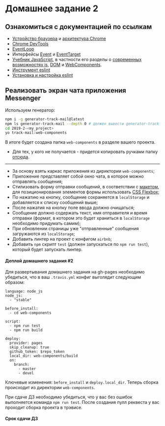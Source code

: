 # Домашнее задание 2

## Ознакомиться с документацией по ссылкам

- [Устройство браузера](https://html5rocks.appspot.com/en/tutorials/internals/howbrowserswork/) и [архитектура Chrome](https://developers.google.com/web/updates/2018/09/inside-browser-part1)
- [Chrome DevTools](https://developers.google.com/web/tools/chrome-devtools/)
- [EventLoop](https://developer.mozilla.org/en-US/docs/Web/JavaScript/EventLoop)
- Интерфейсы [Event](https://developer.mozilla.org/en-US/docs/Web/API/Event) и [EventTarget](https://developer.mozilla.org/en-US/docs/Web/API/EventTarget)
- [Учебник JavaScript](http://learn.javascript.ru/js), в частности его разделы о [современных возможностях js](https://learn.javascript.ru/es-modern-usage), [DOM](https://learn.javascript.ru/document) и [WebComponents](https://learn.javascript.ru/web-components).
- [Инструмент eslint](https://eslint.org/docs/user-guide/getting-started)
- [Установка и настройка eslint](https://travishorn.com/setting-up-eslint-on-vs-code-with-airbnb-javascript-style-guide-6eb78a535ba6)

## Реализовать экран чата приложения Messenger

Используем генератор:

```bash
npm i -g generator-track-mail@latest
npm ls generator-track-mail --depth 0 # должен вывести generator-track-mail@0.3.0
cd 2019-2-<my_project>
yo track-mail:web-components
```
В итоге будет создана папка `web-components` в разделе вашего проекта.

* Для тех, у кого не получается - придется копировать ручками папку [отсюда](https://github.com/track-mail-ru/track-mail/tree/master/web-components).

___

- За основу взять каркас приложения из дириктории `web-components`;
- Приложение представляет собой окно чата, в которое можно отправлять сообщения;
- Стилизовать форму отправки сообщений, в соответствии с [макетом](https://scene.zeplin.io/project/5b9a4b6aae5aa72171a8e5cf/screen/5b9a4b81fc8e9e51e96b6067), для позиционирования элементов формы использовать [CSS Flexbox](https://developer.mozilla.org/ru/docs/Web/CSS/flex);
- По нажатию на кнопку, сообщение сохраняется в `localStorage` и добавляется к списку сообщений выше;
- После нажатия на кнопку поле ввода должно очищаться;
- Сообщение должно содержать текст, имя отправителя и время отправки (формат, в котором это будет храниться в `localStorage` необходимо придумать самим);
- При обновлении страницы уже "отправленные" сообщения загружаются из `localStorage`;
- Добавить линтер на проект с конфигом `airbnb`;
- Добавить `npm` скрипт `test` (должен запускаться по `npm run test`), который будет запускать линтер.

#### Деплой домашнего задания #2

Для развертывания домашнего задания на gh-pages необходимо убедиться, что в ваш `.travis.yml` конфиг выголядит следующим образом:

```
language: node_js
node_js:
  - "stable"

before_install:
  - cd web-components

script:
  - npm run test
  - npm run build

deploy:
  provider: pages
  skip_cleanup: true
  github_token: $repo_token
  local_dir: web-components/build
  on:
    branch:
      - master
      - devel
```

Ключевые изменения: `before_install` и `deploy.local_dir`.
Теперь сборка происходит из директории `web-components`.

При сдаче ДЗ необходимо убедиться, что у вас без ошибок выполняется команда `npm run test`.
После создания пулл реквеста у вас проходит сборка проекта в трэвисе.

#### Срок сдачи ДЗ
